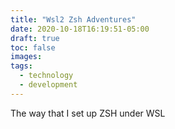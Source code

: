 ```yaml
---
title: "Wsl2 Zsh Adventures"
date: 2020-10-18T16:19:51-05:00
draft: true
toc: false
images:
tags: 
  - technology
  - development
---
```

The way that I set up ZSH under WSL
